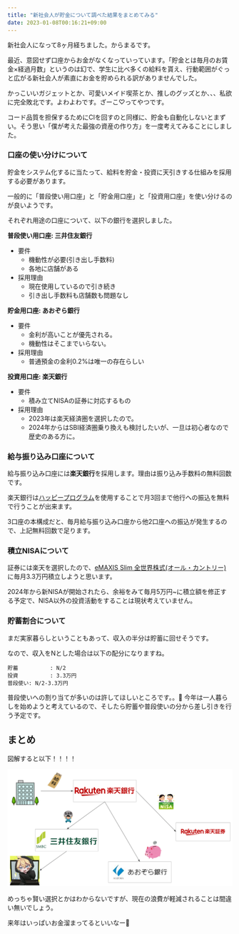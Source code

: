 ```yaml
---
title: "新社会人が貯金について調べた結果をまとめてみる"
date: 2023-01-08T00:16:21+09:00
---
```


新社会人になって8ヶ月経ちました。からまるです。

最近、意図せず口座からお金がなくなっていっています。「貯金とは毎月のお賃金×経過月数」というのは幻で、学生に比べ多くの給料を貰え、行動範囲がぐっと広がる新社会人が素直にお金を貯められる訳がありませんでした。

<!--more-->

かっこいいガジェットとか、可愛いメイド喫茶とか、推しのグッズとか、、、私欲に完全敗北です。よわよわです。ざーこ♡ってやつです。

コード品質を担保するためにCIを回すのと同様に、貯金も自動化しないとまずい。そう思い「僕が考えた最強の資産の作り方」を一度考えてみることにしました。


### 口座の使い分けについて

貯金をシステム化するに当たって、給料を貯金・投資に天引きする仕組みを採用する必要があります。

一般的に「普段使い用口座」と「貯金用口座」と「投資用口座」を使い分けるのが良いようです。

それぞれ用途の口座について、以下の銀行を選択しました。

**普段使い用口座: 三井住友銀行**
- 要件
  - 機動性が必要(引き出し手数料)
  - 各地に店舗がある
- 採用理由
  - 現在使用しているので引き続き
  - 引き出し手数料も店舗数も問題なし

**貯金用口座: あおぞら銀行**

- 要件
  - 金利が高いことが優先される。
  - 機動性はそこまでいらない。
- 採用理由
  - 普通預金の金利0.2%は唯一の存在らしい

**投資用口座: 楽天銀行**

- 要件
  - 積み立てNISAの証券に対応するもの
- 採用理由
  - 2023年は楽天経済圏を選択したので。
  - 2024年からはSBI経済圏乗り換えも検討したいが、一旦は初心者なので歴史のある方に。


### 給与振り込み口座について

給与振り込み口座には**楽天銀行**を採用します。理由は振り込み手数料の無料回数です。

楽天銀行は[ハッピープログラム](https://www.rakuten-bank.co.jp/happyprogram/)を使用することで月3回まで他行への振込を無料で行うことが出来ます。

3口座の本構成だと、毎月給与振り込み口座から他2口座への振込が発生するので、上記無料回数で足ります。


### 積立NISAについて

証券には楽天を選択したので、[eMAXIS Slim 全世界株式(オール・カントリー)](https://emaxis.jp/fund/253425.html)に毎月3.3万円積立しようと思います。

2024年から新NISAが開始されたら、余裕をみて毎月5万円~に積立額を修正する予定で、NISA以外の投資活動をすることは現状考えていません。

### 貯蓄割合について

まだ実家暮らしということもあって、収入の半分は貯蓄に回せそうです。

なので、収入をNとした場合は以下の配分になりますね。

```
貯蓄　　　　　　: N/2
投資　　　　　　: 3.3万円
普段使い: N/2-3.3万円
```

普段使いへの割り当てが多いのは許してほしいところです。。🥺
今年は一人暮らしを始めようと考えているので、そしたら貯蓄や普段使いの分から差し引きを行う予定です。


## まとめ

図解すると以下！！！！


![cache_flow](./cache_flow.png)



めっちゃ賢い選択とかはわからないですが、現在の浪費が軽減されることは間違い無いでしょう。

来年はいっぱいお金溜まってるといいなー🍼
